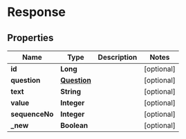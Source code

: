 # Response

## Properties
Name | Type | Description | Notes
------------ | ------------- | ------------- | -------------
**id** | **Long** |  |  [optional]
**question** | [**Question**](Question.md) |  |  [optional]
**text** | **String** |  |  [optional]
**value** | **Integer** |  |  [optional]
**sequenceNo** | **Integer** |  |  [optional]
**_new** | **Boolean** |  |  [optional]
